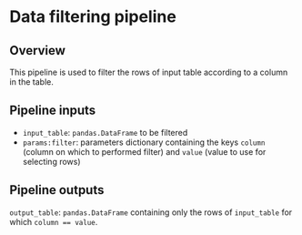 # Data filtering pipeline

## Overview

This pipeline is used to filter the rows of input table according to a column in the table. 

## Pipeline inputs

* `input_table`: `pandas.DataFrame` to be filtered
* `params:filter`: parameters dictionary containing the keys `column` (column on which to performed filter) and `value` (value to use for selecting rows) 

## Pipeline outputs

`output_table`: `pandas.DataFrame` containing only the rows of `input_table` for which `column == value`.
